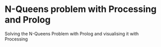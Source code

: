 # N-Queens problem with Processing and Prolog
Solving the N-Queens Problem with Prolog and visualising it with Processing
